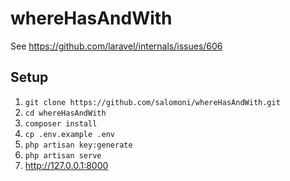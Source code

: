 # whereHasAndWith

See https://github.com/laravel/internals/issues/606

## Setup

1. `git clone https://github.com/salomoni/whereHasAndWith.git`
2. `cd whereHasAndWith`
3. `composer install`
4. `cp .env.example .env`
5. `php artisan key:generate`
6. `php artisan serve`
7. http://127.0.0.1:8000